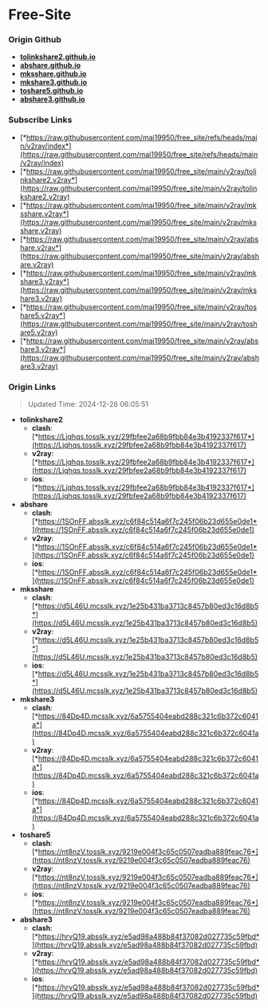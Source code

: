 # Free-Site

### Origin Github

- [**tolinkshare2.github.io**](https://github.com/tolinkshare2/tolinkshare2.github.io)
- [**abshare.github.io**](https://github.com/abshare/abshare.github.io)
- [**mksshare.github.io**](https://github.com/mksshare/mksshare.github.io)
- [**mkshare3.github.io**](https://github.com/mkshare3/mkshare3.github.io)
- [**toshare5.github.io**](https://github.com/toshare5/toshare5.github.io)
- [**abshare3.github.io**](https://github.com/abshare3/abshare3.github.io)

### Subscribe Links

- [*https://raw.githubusercontent.com/mai19950/free_site/refs/heads/main/v2ray/index*](https://raw.githubusercontent.com/mai19950/free_site/refs/heads/main/v2ray/index)
- [*https://raw.githubusercontent.com/mai19950/free_site/main/v2ray/tolinkshare2.v2ray*](https://raw.githubusercontent.com/mai19950/free_site/main/v2ray/tolinkshare2.v2ray)
- [*https://raw.githubusercontent.com/mai19950/free_site/main/v2ray/mksshare.v2ray*](https://raw.githubusercontent.com/mai19950/free_site/main/v2ray/mksshare.v2ray)
- [*https://raw.githubusercontent.com/mai19950/free_site/main/v2ray/abshare.v2ray*](https://raw.githubusercontent.com/mai19950/free_site/main/v2ray/abshare.v2ray)
- [*https://raw.githubusercontent.com/mai19950/free_site/main/v2ray/mkshare3.v2ray*](https://raw.githubusercontent.com/mai19950/free_site/main/v2ray/mkshare3.v2ray)
- [*https://raw.githubusercontent.com/mai19950/free_site/main/v2ray/toshare5.v2ray*](https://raw.githubusercontent.com/mai19950/free_site/main/v2ray/toshare5.v2ray)
- [*https://raw.githubusercontent.com/mai19950/free_site/main/v2ray/abshare3.v2ray*](https://raw.githubusercontent.com/mai19950/free_site/main/v2ray/abshare3.v2ray)

### Origin Links

> Updated Time: 2024-12-28 06:05:51

- **tolinkshare2**
  - **clash**: [*https://Ljqhqs.tosslk.xyz/29fbfee2a68b9fbb84e3b4192337f617*](https://Ljqhqs.tosslk.xyz/29fbfee2a68b9fbb84e3b4192337f617)
  - **v2ray**: [*https://Ljqhqs.tosslk.xyz/29fbfee2a68b9fbb84e3b4192337f617*](https://Ljqhqs.tosslk.xyz/29fbfee2a68b9fbb84e3b4192337f617)
  - **ios**: [*https://Ljqhqs.tosslk.xyz/29fbfee2a68b9fbb84e3b4192337f617*](https://Ljqhqs.tosslk.xyz/29fbfee2a68b9fbb84e3b4192337f617)
- **abshare**
  - **clash**: [*https://1SOnFF.absslk.xyz/c6f84c514a6f7c245f06b23d655e0de1*](https://1SOnFF.absslk.xyz/c6f84c514a6f7c245f06b23d655e0de1)
  - **v2ray**: [*https://1SOnFF.absslk.xyz/c6f84c514a6f7c245f06b23d655e0de1*](https://1SOnFF.absslk.xyz/c6f84c514a6f7c245f06b23d655e0de1)
  - **ios**: [*https://1SOnFF.absslk.xyz/c6f84c514a6f7c245f06b23d655e0de1*](https://1SOnFF.absslk.xyz/c6f84c514a6f7c245f06b23d655e0de1)
- **mksshare**
  - **clash**: [*https://d5L46U.mcsslk.xyz/1e25b431ba3713c8457b80ed3c16d8b5*](https://d5L46U.mcsslk.xyz/1e25b431ba3713c8457b80ed3c16d8b5)
  - **v2ray**: [*https://d5L46U.mcsslk.xyz/1e25b431ba3713c8457b80ed3c16d8b5*](https://d5L46U.mcsslk.xyz/1e25b431ba3713c8457b80ed3c16d8b5)
  - **ios**: [*https://d5L46U.mcsslk.xyz/1e25b431ba3713c8457b80ed3c16d8b5*](https://d5L46U.mcsslk.xyz/1e25b431ba3713c8457b80ed3c16d8b5)
- **mkshare3**
  - **clash**: [*https://84Dp4D.mcsslk.xyz/6a5755404eabd288c321c6b372c6041a*](https://84Dp4D.mcsslk.xyz/6a5755404eabd288c321c6b372c6041a)
  - **v2ray**: [*https://84Dp4D.mcsslk.xyz/6a5755404eabd288c321c6b372c6041a*](https://84Dp4D.mcsslk.xyz/6a5755404eabd288c321c6b372c6041a)
  - **ios**: [*https://84Dp4D.mcsslk.xyz/6a5755404eabd288c321c6b372c6041a*](https://84Dp4D.mcsslk.xyz/6a5755404eabd288c321c6b372c6041a)
- **toshare5**
  - **clash**: [*https://nt8nzV.tosslk.xyz/9219e004f3c65c0507eadba889feac76*](https://nt8nzV.tosslk.xyz/9219e004f3c65c0507eadba889feac76)
  - **v2ray**: [*https://nt8nzV.tosslk.xyz/9219e004f3c65c0507eadba889feac76*](https://nt8nzV.tosslk.xyz/9219e004f3c65c0507eadba889feac76)
  - **ios**: [*https://nt8nzV.tosslk.xyz/9219e004f3c65c0507eadba889feac76*](https://nt8nzV.tosslk.xyz/9219e004f3c65c0507eadba889feac76)
- **abshare3**
  - **clash**: [*https://hrvQ19.absslk.xyz/e5ad98a488b84f37082d027735c59fbd*](https://hrvQ19.absslk.xyz/e5ad98a488b84f37082d027735c59fbd)
  - **v2ray**: [*https://hrvQ19.absslk.xyz/e5ad98a488b84f37082d027735c59fbd*](https://hrvQ19.absslk.xyz/e5ad98a488b84f37082d027735c59fbd)
  - **ios**: [*https://hrvQ19.absslk.xyz/e5ad98a488b84f37082d027735c59fbd*](https://hrvQ19.absslk.xyz/e5ad98a488b84f37082d027735c59fbd)
